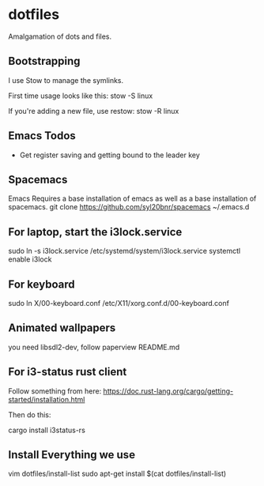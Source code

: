 # dotfiles
Amalgamation of dots and files.

## Bootstrapping

I use Stow to manage the symlinks.

First time usage looks like this:
  stow -S linux

If you're adding a new file, use restow:
  stow -R linux

## Emacs Todos

- Get register saving and getting bound to the leader key

## Spacemacs
Emacs Requires a base installation of emacs as well as a base installation of spacemacs.
git clone https://github.com/syl20bnr/spacemacs ~/.emacs.d


## For laptop, start the i3lock.service
sudo ln -s i3lock.service /etc/systemd/system/i3lock.service
systemctl enable i3lock

## For keyboard
sudo ln  X/00-keyboard.conf /etc/X11/xorg.conf.d/00-keyboard.conf

## Animated wallpapers
you need libsdl2-dev, follow paperview README.md

## For i3-status rust client
Follow something from here: https://doc.rust-lang.org/cargo/getting-started/installation.html

Then do this:

cargo install i3status-rs

## Install Everything we use
vim dotfiles/install-list
sudo apt-get install $(cat dotfiles/install-list)
